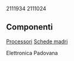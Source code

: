 2111934
2111024

## Componenti
[Processori](componenti/Processori.md)
[Schede madri](componenti/schede_madri.md)

Elettronica Padovana
